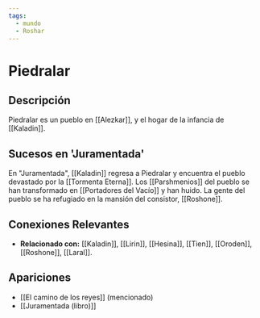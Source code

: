 ```yaml
---
tags:
  - mundo
  - Roshar
---
```


# Piedralar

## Descripción
Piedralar es un pueblo en [[Alezkar]], y el hogar de la infancia de [[Kaladin]].

## Sucesos en 'Juramentada'
En "Juramentada", [[Kaladin]] regresa a Piedralar y encuentra el pueblo devastado por la [[Tormenta Eterna]]. Los [[Parshmenios]] del pueblo se han transformado en [[Portadores del Vacío]] y han huido. La gente del pueblo se ha refugiado en la mansión del consistor, [[Roshone]].

## Conexiones Relevantes
* **Relacionado con:** [[Kaladin]], [[Lirin]], [[Hesina]], [[Tien]], [[Oroden]], [[Roshone]], [[Laral]].

## Apariciones
* [[El camino de los reyes]] (mencionado)
* [[Juramentada (libro)]]
